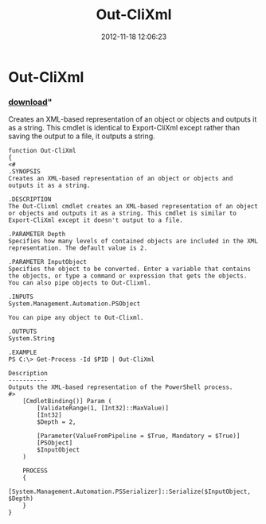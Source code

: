 ﻿---
pid:            3770
parent:         0
children:       
poster:         Matt Graeber
title:          Out-CliXml
date:           2012-11-18 12:06:23
format:         posh
---

# Out-CliXml

### [download](3770.ps1)"

Creates an XML-based representation of an object or objects and outputs it as a string. This cmdlet is identical to Export-CliXml except rather than saving the output to a file, it outputs a string.

```posh
function Out-CliXml
{
<#
.SYNOPSIS
Creates an XML-based representation of an object or objects and outputs it as a string.

.DESCRIPTION
The Out-Clixml cmdlet creates an XML-based representation of an object or objects and outputs it as a string. This cmdlet is similar to Export-CliXml except it doesn't output to a file.

.PARAMETER Depth
Specifies how many levels of contained objects are included in the XML representation. The default value is 2.

.PARAMETER InputObject
Specifies the object to be converted. Enter a variable that contains the objects, or type a command or expression that gets the objects. You can also pipe objects to Out-Clixml.

.INPUTS
System.Management.Automation.PSObject

You can pipe any object to Out-Clixml.

.OUTPUTS
System.String

.EXAMPLE
PS C:\> Get-Process -Id $PID | Out-CliXml

Description
-----------
Outputs the XML-based representation of the PowerShell process.
#>
    [CmdletBinding()] Param (
        [ValidateRange(1, [Int32]::MaxValue)]
        [Int32]
        $Depth = 2,

        [Parameter(ValueFromPipeline = $True, Mandatory = $True)]
        [PSObject]
        $InputObject
    )

    PROCESS
    {
        [System.Management.Automation.PSSerializer]::Serialize($InputObject, $Depth)
    }
}
```
